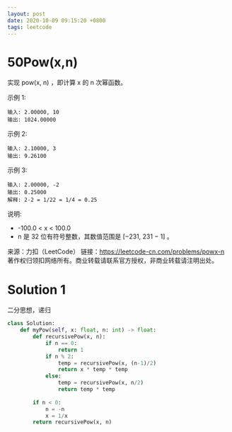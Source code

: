 ```yaml
---
layout: post
date: 2020-10-09 09:15:20 +0800
tags: leetcode
---
```


# 50Pow(x,n)

实现 pow(x, n) ，即计算 x 的 n 次幂函数。

示例 1:
```
输入: 2.00000, 10
输出: 1024.00000
```
示例 2:
```
输入: 2.10000, 3
输出: 9.26100
```
示例 3:
```
输入: 2.00000, -2
输出: 0.25000
解释: 2-2 = 1/22 = 1/4 = 0.25
```
说明:
+ -100.0 < x < 100.0
+ n 是 32 位有符号整数，其数值范围是 [−231, 231 − 1] 。

来源：力扣（LeetCode）
链接：https://leetcode-cn.com/problems/powx-n
著作权归领扣网络所有。商业转载请联系官方授权，非商业转载请注明出处。

# Solution 1
二分思想，递归  
``` python
class Solution:
    def myPow(self, x: float, n: int) -> float:
        def recursivePow(x, n):
            if n == 0:
                return 1
            if n % 2:
                temp = recursivePow(x, (n-1)/2)
                return x * temp * temp
            else:
                temp = recursivePow(x, n/2)
                return temp * temp
        
        if n < 0:
            n = -n
            x = 1/x
        return recursivePow(x, n)
```
